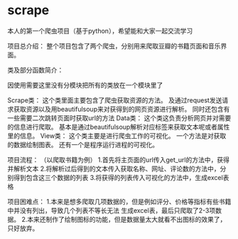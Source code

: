 # scrape
本人的第一个爬虫项目（基于python），希望能和大家一起交流学习

项目总介绍：
  整个项目包含了两个爬虫，分别用来爬取豆瓣的书籍页面和音乐界面。

类及部分函数简介：

  因使用需要这里没有分模块把所有的类放在一个模块里了
  
  Scrape类：
    这个类里面主要包含了爬虫获取资源的方法。
    及通过request发送请求获取资源以及用beautifulsoup来对获得到的网页资源进行解析。
    同时还包含有一些需要二次跳转页面时获取url的方法
  Data类：
    这个类这负责分析网页并对需要的信息进行爬取。
    基本是通过beautifulsoup解析对应标签来获取文本呢或者属性里的信息。
  View类：
    这个类主要是进行爬虫工作的可视化。
    一个方法是对获取的数据绘制图表。
    还有一个是程序运行进程的可视化。
  
  

项目流程：
  （以爬取书籍为例）
  1.首先将主页面的url传入get_url的方法中，获得并解析文本
  2.将解析过后得到的文本传入获取名称、网址、评论数的方法中，分别得到包含这三个数据的列表
  3.将获得的列表传入可视化的方法中，生成excel表格

项目困难点：
  1.本来是想多爬取几项数据的，但是例如评分、价格等指标有些书籍中并没有列出，导致几个列表不等长无法    生成excel表，最后只爬取了2-3项数据。
  2.本来还制作了绘制图标的功能，但是数据量太大就看不出图标的效果了，只好放弃。
  
  

  
  
